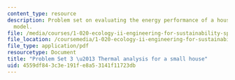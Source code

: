 ```yaml
---
content_type: resource
description: Problem set on evaluating the energy performance of a house using a MATLAB
  model.
file: /media/courses/1-020-ecology-ii-engineering-for-sustainability-spring-2008/4559df843c3e191fe8a53141f11723db_assn3.pdf
file_location: /coursemedia/1-020-ecology-ii-engineering-for-sustainability-spring-2008/4559df843c3e191fe8a53141f11723db_assn3.pdf
file_type: application/pdf
resourcetype: Document
title: "Problem Set 3 \u2013 Thermal analysis for a small house"
uid: 4559df84-3c3e-191f-e8a5-3141f11723db
---
```

